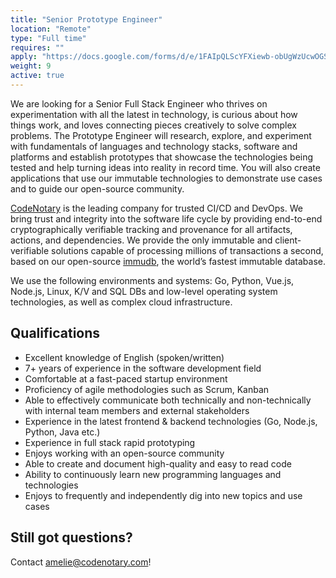 ```yaml
---
title: "Senior Prototype Engineer"
location: "Remote" 
type: "Full time" 
requires: ""
apply: "https://docs.google.com/forms/d/e/1FAIpQLScYFXiewb-obUgWzUcwOGSai9oHCxZrnGfwNWjGa6AE62LlKA/viewform?usp=sf_link"
weight: 9
active: true
---
```


We are looking for a Senior Full Stack Engineer who thrives on experimentation with all the latest in technology, is curious about how things work, and loves connecting pieces creatively to solve complex problems.
The Prototype Engineer will research, explore, and experiment with fundamentals of languages and technology stacks, software and platforms and establish prototypes that showcase the technologies being tested and help turning ideas into reality in record time. You will also create applications that use our immutable technologies to demonstrate use cases and to guide our open-source community.

[CodeNotary](https://codenotary.com/) is the leading company for trusted CI/CD and DevOps. We bring trust and integrity into the software life cycle by providing end-to-end cryptographically verifiable tracking and provenance for all artifacts, actions, and dependencies. We provide the only immutable and client-verifiable solutions capable of processing millions of transactions a second, based on our open-source [immudb](https://codenotary.com/technologies/immudb/), the world’s fastest immutable database.

We use the following environments and systems: Go, Python, Vue.js, Node.js, Linux, K/V and SQL DBs and low-level operating system technologies, as well as complex cloud infrastructure.

## Qualifications
- Excellent knowledge of English (spoken/written)
- 7+ years of experience in the software development field
- Comfortable at a fast-paced startup environment
- Proficiency of agile methodologies such as Scrum, Kanban
- Able to effectively communicate both technically and non-technically with internal team members and external stakeholders
- Experience in the latest frontend & backend technologies (Go, Node.js, Python, Java etc.)
- Experience in full stack rapid prototyping
- Enjoys working with an open-source community
- Able to create and document high-quality and easy to read code
- Ability to continuously learn new programming languages and technologies
- Enjoys to frequently and independently dig into new topics and use cases


## Still got questions?

Contact [amelie@codenotary.com](mailto:amelie@codenotary.com?subject=[Hiring][Prototype_Engineer])!
